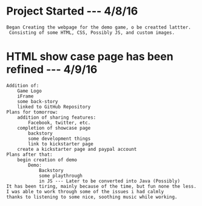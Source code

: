# Project Started --- 4/8/16
    Began Creating the webpage for the demo game, o be creatted lattter.
     Consisting of some HTML, CSS, Possibly JS, and custom images.
# HTML show case page has been refined --- 4/9/16
    Addition of:
        Game Logo
        iFrame
        some back-story
        linked to GitHub Repository
    Plans for tomorrow:
        addition of sharing features:
            Facebook, twitter, etc.
        completion of showcase page
            backstory
            some development things
            link to kickstarter page
        create a kickstarter page and paypal account
    Plans after that:
        begin creation of demo
            Demo:
                Backstory
                some playthrough
                in JS --- Later to be converted into Java (Possibly)
    It has been tiring, mainly because of the time, but fun none the less.  I was able to work through some of the issues i had calmly           thanks to listening to some nice, soothing music while working.
